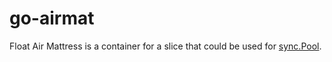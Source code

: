 # go-airmat

Float Air Mattress is a container for a slice that could be used for [sync.Pool](https://pkg.go.dev/sync#Pool).
